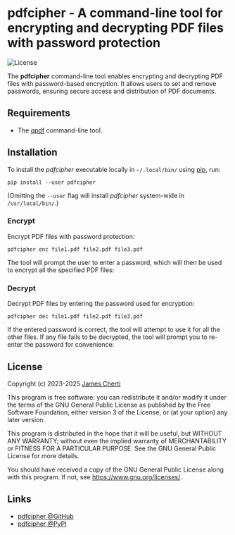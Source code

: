 # pdfcipher - A command-line tool for encrypting and decrypting PDF files with password protection
![License](https://img.shields.io/github/license/jamescherti/pdfcipher)

The **pdfcipher** command-line tool enables encrypting and decrypting PDF files with password-based encryption. It allows users to set and remove passwords, ensuring secure access and distribution of PDF documents.

## Requirements

- The [qpdf](https://github.com/qpdf/qpdf) command-line tool.

## Installation

To install the *pdfcipher* executable locally in `~/.local/bin/` using [pip](https://pypi.org/project/pip/), run:
```
pip install --user pdfcipher
```

(Omitting the `--user` flag will install *pdfcipher* system-wide in `/usr/local/bin/`.)

### Encrypt

Encrypt PDF files with password protection:
```
pdfcipher enc file1.pdf file2.pdf file3.pdf
```

The tool will prompt the user to enter a password, which will then be used to encrypt all the specified PDF files:

### Decrypt

Decrypt PDF files by entering the password used for encryption:
```
pdfcipher dec file1.pdf file2.pdf file3.pdf
```

If the entered password is correct, the tool will attempt to use it for all the other files. If any file fails to be decrypted, the tool will prompt you to re-enter the password for convenience:

## License

Copyright (c) 2023-2025 [James Cherti](https://www.jamescherti.com)

This program is free software: you can redistribute it and/or modify it under the terms of the GNU General Public License as published by the Free Software Foundation, either version 3 of the License, or (at your option) any later version.

This program is distributed in the hope that it will be useful, but WITHOUT ANY WARRANTY; without even the implied warranty of MERCHANTABILITY or FITNESS FOR A PARTICULAR PURPOSE. See the GNU General Public License for more details.

You should have received a copy of the GNU General Public License along with this program. If not, see <https://www.gnu.org/licenses/>.

## Links

- [pdfcipher @GitHub](https://github.com/jamescherti/pdfcipher)
- [pdfcipher @PyPI](https://pypi.org/project/pdfcipher/)
